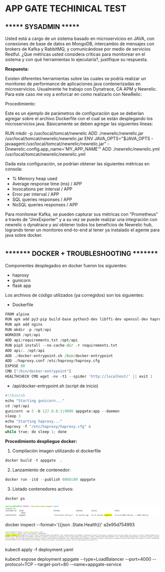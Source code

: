 APP GATE TECHINICAL TEST
========================

***** SYSADMIN *****
--------------------

Usted está a cargo de un sistema basado en microservicios en JAVA, con conexiones de base de datos en MongoDB, intercambio de
mensajes con brokers de Kafka y RabbitMQ, y comunicándose por medio de servicios Restful. ¿Que métricas usted considera críticas para monitorear en el sistema y con qué herramientas lo ejecutaría?, justifique su respuesta.

**Respuesta:**

Existen diferentes herramientas sobre las cuales se podría realizar un monitoreo de performance de aplicaciones java contenerizadas en microservicios. Usualmente he trabajo con Dynatrace, CA APM y Newrelic.  Para este caso me voy a enforcar en como realizarlo con NewRelic:

Procedimiento:

Este es un ejemplo de parámetros de configuración que se deberían agregar sobre el archivo Dockerfile con el cual se están desplegando los microservicios java. Básicamente se deben agregar las siguientes líneas:

RUN mkdir -p /usr/local/tomcat/newrelic
ADD ./newrelic/newrelic.jar /usr/local/tomcat/newrelic/newrelic.jar
ENV JAVA_OPTS="$JAVA_OPTS -javaagent:/usr/local/tomcat/newrelic/newrelic.jar" -Dnewrelic.config.app_name='MY_APP_NAME'"
ADD ./newrelic/newrelic.yml /usr/local/tomcat/newrelic/newrelic.yml

Dada esta configuración, se podrían obtener las siguientes métricas en consola:

- % Memory heap used
- Average response time (ms) / APP
- Invocations per interval / APP
- Error per interval / APP
- SQL queries responses / APP
- NoSQL queries responses / APP

Para monitorear Kafka, se pueden capturar sus métricas con "Prometheus" a través de "JmxExporter" y a su vez se puede realizar una integración  con newrelic o dynatrace y así obtener todos los beneficios de Newrelic hub, logrando tener un monitoreo end-to-end al tener ya instalado el agente para java sobre docker.


#

******* DOCKER + TROUBLESHOOTING *******
------------------------------------

Componentes desplegados en docker fueron los siguientes:

- haproxy
- gunicorn
- flask app

Los archivos de código utilizados (ya corregidos) son los siguientes:

- Dockerfile

```python
FROM alpine
RUN apk add py3-pip build-base python3-dev libffi-dev openssl-dev haproxy
RUN apk add nginx
RUN mkdir -p /opt/api
WORKDIR /opt/api
ADD api/requirements.txt /opt/api
RUN pip3 install --no-cache-dir -r requirements.txt
ADD api/. /opt/api
ADD ./docker-entrypoint.sh /bin/docker-entrypoint
ADD ./haproxy.conf /etc/haproxy/haproxy.cfg
EXPOSE 80
CMD ["/bin/docker-entrypoint"]
HEALTHCHECK CMD wget -nv -t1 --spider 'http://localhost/' || exit 1
```

- /api/docker-entrypoint.sh   (script de inicio)

```python
#!/bin/sh
echo "Starting gunicorn..."
cd /opt/api
gunicorn -w 5 -b 127.0.0.1:9000 appgate:app --daemon
sleep 3
echo "Starting haproxy..."
haproxy -f "/etc/haproxy/haproxy.cfg" &
while true; do sleep 1; done
```

**Procedimiento despliegue docker:**

1. Compilación imagen utilizando el dockerfile
```python
docker build -t appgate  .
```

2. Lanzamiento de contenedor:
```python
docker run -itd --publish 6060:80 appgate
```

3. Listado contenedores activos:
```python
docker ps
```
![image-1.png](./media/image-1.png)




docker inspect --format='{{json .State.Health}}' a2e95d754993

![image-2.png](./media/image-2.png)




kubectl apply -f deployment.yaml




kubectl expose deployment appgate --type=LoadBalancer --port=4000 --protocol=TCP --target-port=80 --name=appgate-service
